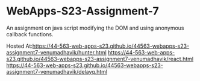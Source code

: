 # WebApps-S23-Assignment-7
An assignment on java script modifying the DOM and using anonymous callback functions.

Hosted At:https://44-563-web-apps-s23.github.io/44563-webapps-s23-assignment7-venumadhavik/hunter.html
https://44-563-web-apps-s23.github.io/44563-webapps-s23-assignment7-venumadhavik/react.html
https://44-563-web-apps-s23.github.io/44563-webapps-s23-assignment7-venumadhavik/delayq.html
